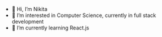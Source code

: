 - 👋 Hi, I’m Nikita
- 👀 I’m interested in Computer Science, currently in full stack development
- 🌱 I’m currently learning React.js
